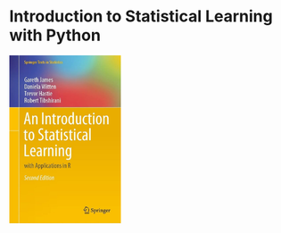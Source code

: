 # Introduction to Statistical Learning with Python

<img src="assets/6170X9SMY5L._UF894,1000_QL80_.jpg" width="200">

